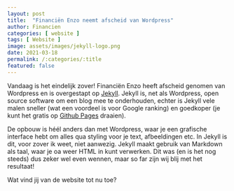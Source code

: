 ```yaml
---
layout: post
title:  "Financiën Enzo neemt afscheid van Wordpress"
author: Financien
categories: [ website ]
tags: [ Website ]
image: assets/images/jekyll-logo.png
date: 2021-03-18
permalink: /:categories/:title
featured: false
---
```


Vandaag is het eindelijk zover! Financiën Enzo heeft afscheid genomen van Wordpress en is overgestapt op [Jekyll][jekylllnk].
Jekyll is, net als Wordpress, open source software om een blog mee te onderhouden, echter is Jekyll vele malen sneller (wat een voordeel is voor Google ranking) en goedkoper (je kunt het gratis op [Github Pages][GithubPages] draaien).

De opbouw is héél anders dan met Wordpress, waar je een grafische interface hebt om alles qua styling voor je text, afbeeldingen etc.
In Jekyll is dit, voor zover ik weet, niet aanwezig. Jekyll maakt gebruik van Markdown als taal, waar je oa weer HTML in kunt verwerken.
Dit was (en is het nog steeds) dus zeker wel even wennen, maar so far zijn wij blij met het resultaat!

Wat vind jij van de website tot nu toe?

[jekylllnk]:https://jekyllrb.com/
[GithubPages]:https://pages.github.com/
